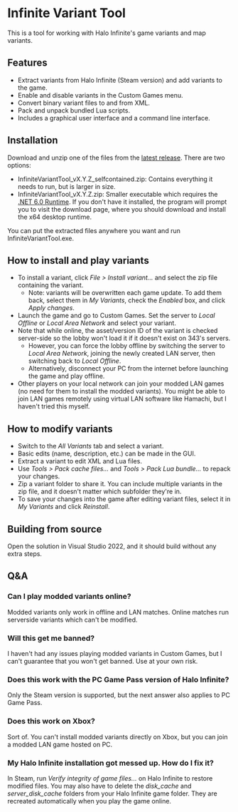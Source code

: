 # Infinite Variant Tool

This is a tool for working with Halo Infinite's game variants and map variants.

## Features

* Extract variants from Halo Infinite (Steam version) and add variants to the game.
* Enable and disable variants in the Custom Games menu.
* Convert binary variant files to and from XML.
* Pack and unpack bundled Lua scripts.
* Includes a graphical user interface and a command line interface.

## Installation

Download and unzip one of the files from the [latest release](https://github.com/soupstream/InfiniteVariantTool/releases/latest). There are two options:

* InfiniteVariantTool_vX.Y.Z_selfcontained.zip: Contains everything it needs to run, but is larger in size.
* InfiniteVariantTool_vX.Y.Z.zip: Smaller executable which requires the [.NET 6.0 Runtime](https://dotnet.microsoft.com/en-us/download/dotnet/6.0/runtime).
  If you don't have it installed, the program will prompt you to visit the download page, where you should download and install the x64 desktop runtime.

You can put the extracted files anywhere you want and run InfiniteVariantTool.exe.

## How to install and play variants

* To install a variant, click *File > Install variant...* and select the zip file containing the variant.
  * Note: variants will be overwritten each game update. To add them back, select them in *My Variants*, check the *Enabled* box, and click *Apply changes*.
* Launch the game and go to Custom Games. Set the server to *Local Offline* or *Local Area Network* and select your variant.
* Note that while online, the asset/version ID of the variant is checked server-side so the lobby won't load it if it doesn't exist on 343's servers.
  * However, you can force the lobby offline by switching the server to *Local Area Network*, joining the newly created LAN server, then switching back to *Local Offline*.
  * Alternatively, disconnect your PC from the internet before launching the game and play offline.
* Other players on your local network can join your modded LAN games (no need for them to install the modded variants).
  You might be able to join LAN games remotely using virtual LAN software like Hamachi, but I haven't tried this myself.

## How to modify variants

* Switch to the *All Variants* tab and select a variant.
* Basic edits (name, description, etc.) can be made in the GUI.
* Extract a variant to edit XML and Lua files.
* Use *Tools > Pack cache files...* and *Tools > Pack Lua bundle...* to repack your changes.
* Zip a variant folder to share it. You can include multiple variants in the zip file, and it doesn't matter which subfolder they're in.
* To save your changes into the game after editing variant files, select it in *My Variants* and click *Reinstall*.

## Building from source

Open the solution in Visual Studio 2022, and it should build without any extra steps.

## Q&A

### Can I play modded variants online?

Modded variants only work in offline and LAN matches. Online matches run serverside variants which can't be modified.

### Will this get me banned?

I haven't had any issues playing modded variants in Custom Games, but I can't guarantee that you won't get banned. Use at your own risk.

### Does this work with the PC Game Pass version of Halo Infinite?

Only the Steam version is supported, but the next answer also applies to PC Game Pass.

### Does this work on Xbox?

Sort of. You can't install modded variants directly on Xbox, but you can join a modded LAN game hosted on PC.

### My Halo Infinite installation got messed up. How do I fix it?

In Steam, run *Verify integrity of game files...* on Halo Infinite to restore modified files.
You may also have to delete the *disk_cache* and *server_disk_cache* folders from your Halo Infinite game folder.
They are recreated automatically when you play the game online.